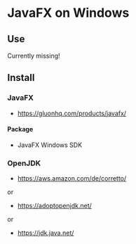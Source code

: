 # JavaFX on Windows

## Use

Currently missing!

## Install

### JavaFX

- https://gluonhq.com/products/javafx/

#### Package

- JavaFX Windows SDK


### OpenJDK

- https://aws.amazon.com/de/corretto/

or

- https://adoptopenjdk.net/

or

- https://jdk.java.net/
